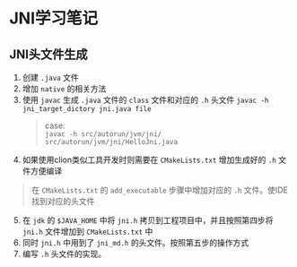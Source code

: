 # JNI学习笔记

## JNI头文件生成
1. 创建 `.java` 文件
2. 增加 `native` 的相关方法
3. 使用 `javac` 生成 `.java` 文件的 `class` 文件和对应的 `.h` 头文件
    `javac -h jni_target_dictory jni.java file`
    > case:</br>
   >  `javac -h src/autorun/jvm/jni/ src/autorun/jvm/jni/HelloJni.java`
4. 如果使用clion类似工具开发时则需要在 `CMakeLists.txt` 增加生成好的 `.h` 文件方便编译
> 在 `CMakeLists.txt` 的 `add_executable` 步骤中增加对应的 `.h` 文件。使IDE找到对应的头文件
5. 在 `jdk` 的 `$JAVA_HOME` 中将 `jni.h` 拷贝到工程项目中，并且按照第四步将 `jni.h` 文件增加到 `CMakeLists.txt` 中
6. 同时 `jni.h` 中用到了 `jni_md.h` 的头文件。按照第五步的操作方式
7. 编写 `.h` 头文件的实现。